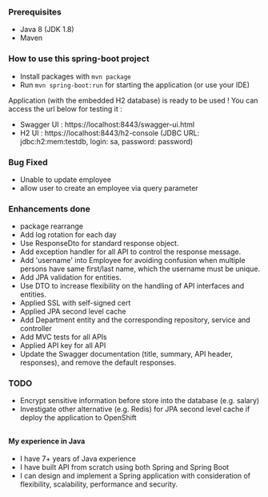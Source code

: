 ### Prerequisites
- Java 8 (JDK 1.8)
- Maven

### How to use this spring-boot project

- Install packages with `mvn package`
- Run `mvn spring-boot:run` for starting the application (or use your IDE)

Application (with the embedded H2 database) is ready to be used ! You can access the url below for testing it :

- Swagger UI : https://localhost:8443/swagger-ui.html
- H2 UI : https://localhost:8443/h2-console 
  (JDBC URL: jdbc:h2:mem:testdb, login: sa, password: password)


### Bug Fixed
- Unable to update employee
- allow user to create an employee via query parameter

### Enhancements done
- package rearrange
- Add log rotation for each day  
- Use ResponseDto for standard response object.
- Add exception handler for all API to control the response message.
- Add 'username' into Employee for avoiding confusion when multiple persons have same first/last name, which the username must be unique.
- Add JPA validation for entities.
- Use DTO to increase flexibility on the handling of API interfaces and entities.
- Applied SSL with self-signed cert
- Applied JPA second level cache 
- Add Department entity and the corresponding repository, service and controller
- Add MVC tests for all APIs
- Applied API key for all API
- Update the Swagger documentation (title, summary, API header, responses), and remove the default responses.

### TODO
- Encrypt sensitive information before store into the database (e.g. salary)
- Investigate other alternative (e.g. Redis) for JPA second level cache if deploy the application to OpenShift 


## 
#### My experience in Java
- I have 7+ years of Java experience
- I have built API from scratch using both Spring and Spring Boot
- I can design and implement a Spring application with consideration of flexibility, scalability, performance and security. 



